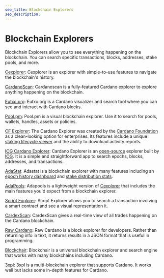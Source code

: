 ```yaml
---
seo_title: Blockchain Explorers
seo_description: 
---
```


# Blockchain Explorers

Blockchain Explorers allow you to see everything happening on the blockchain. You can search specific transactions, blocks, addresses, stake pools, and more.

[Cexplorer](https://cexplorer.io/): Cexplorer is an explorer with simple-to-use features to navigate the blockchain's history.

[CardanoScan](https://cardanoscan.io/): Cardanoscan is a fully-featured Cardano explorer to explore anything happening on the blockchain.

[Eutxo.org](https://eutxo.org/): Eutxo.org is a Cardano visualizer and search tool where you can see and interact with Cardano blocks.

[Pool.pm](https://pool.pm/): Pool.pm is a visual blockchain explorer. Use it to search for pools, wallets, handles, assets or policies.

[CF Explorer](https://beta.explorer.cardano.org/en/): The Cardano Explorer was created by the [Cardano Foundation](https://cardanofoundation.org/) as a clean-looking option for enterprises. Its features include a unique [staking lifecycle viewer](https://beta.explorer.cardano.org/en/staking-lifecycle/) and the ability to download activity reports.

[IOG Cardano Explorer](https://explorer.cardano.org/): Cardano Explorer is an [open-source](https://github.com/input-output-hk/cardano-explorer-app) explorer built by [IOG](https://iohk.io/). It is a simple and straightforward app to search epochs, blocks, addresses, and transactions.

[AdaStat](https://adastat.net/): Adastat is a blockchain explorer with many features including an [epoch history dashboard](https://adastat.net/epochs) and [stake distribution stats](https://adastat.net/accounts).

[AdaPools](https://adapools.org/): Adapools is a lightweight version of [Cexplorer](https://cexplorer.io/) that includes the main features you'd expect from a blockchain explorer.

[Script Explorer](https://www.script-explorer.com/): Script Explorer allows you to search a transaction involving a smart contract and see a visual representation it.

[CardexScan](https://cardexscan.com/): CardexScan gives a real-time view of all trades happening on the Cardano blockchain.

[Raw Cardano](https://rawcardano.app/): Raw Cardano is a block explorer for developers. Rather than returning info in text, it returns results in a JSON format that is useful in programming.

[Blockchair](https://blockchair.com/cardano): Blockchair is a universal blockchain explorer and search engine that works with many blockchains including Cardano.

[3xpl](https://3xpl.com/cardano): 3xpl is a multi-blockchain explorer that supports Cardano. It works well but lacks some in-depth features for Cardano.